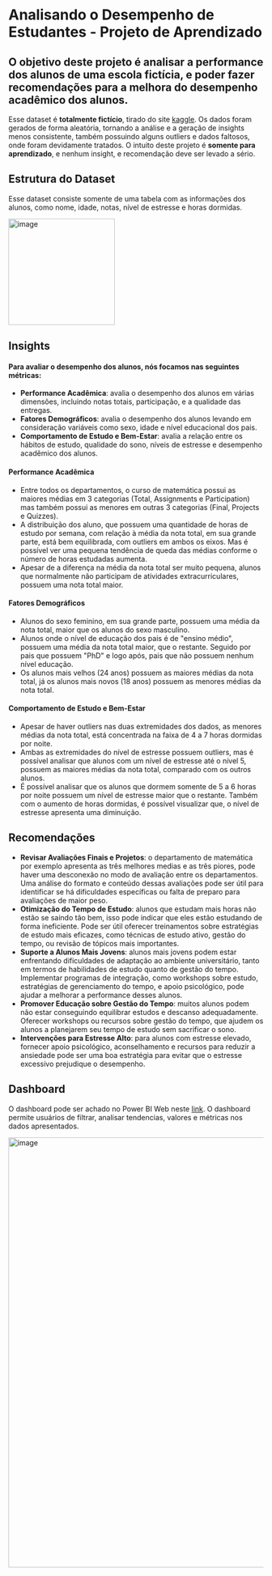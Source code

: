 # Analisando o Desempenho de Estudantes - Projeto de Aprendizado
## O objetivo deste projeto é analisar a performance dos alunos de uma escola fictícia, e poder fazer recomendações para a melhora do desempenho acadêmico dos alunos.

Esse dataset é **totalmente fictício**, tirado do site [kaggle](https://www.kaggle.com/). Os dados foram gerados de forma aleatória, tornando a análise e a geração de insights menos consistente, também possuindo alguns outliers e dados faltosos, onde foram devidamente tratados. O intuito deste projeto é **somente para aprendizado**, e nenhum insight, e recomendação deve ser levado a sério.

## Estrutura do Dataset
Esse dataset consiste somente de uma tabela com as informações dos alunos, como nome, idade, notas, nível de estresse e horas dormidas.

<img width="210" alt="image" src="https://github.com/user-attachments/assets/de8db9dd-7685-4093-b455-aa6a9d84f706">

## Insights
#### Para avaliar o desempenho dos alunos, nós focamos nas seguintes métricas:
- **Performance Acadêmica**:  avalia o desempenho dos alunos em várias dimensões, incluindo notas totais, participação, e a qualidade das entregas.
- **Fatores Demográficos**: avalia o desempenho dos alunos levando em consideração variáveis como sexo, idade e nível educacional dos pais.
- **Comportamento de Estudo e Bem-Estar**: avalia a relação entre os hábitos de estudo, qualidade do sono, níveis de estresse e desempenho acadêmico dos alunos.

#### Performance Acadêmica
- Entre todos os departamentos, o curso de matemática possui as maiores médias em 3 categorias (Total, Assignments e Participation) mas também possui as menores em outras 3 categorias (Final, Projects e Quizzes).
- A distribuição dos aluno, que possuem uma quantidade de horas de estudo por semana, com relação à média da nota total, em sua grande parte, está bem equilibrada, com outliers em ambos os eixos. Mas é possível ver uma pequena tendência de queda das médias conforme o número de horas estudadas aumenta.
- Apesar de a diferença na média da nota total ser muito pequena, alunos que normalmente não participam de atividades extracurriculares, possuem uma nota total maior.
  
#### Fatores Demográficos
- Alunos do sexo feminino, em sua grande parte, possuem uma média da nota total, maior que os alunos do sexo masculino.
- Alunos onde o nível de educação dos pais é de "ensino médio", possuem uma média da nota total maior, que o restante. Seguido por pais que possuem "PhD" e logo após, pais que não possuem nenhum nível educação.
- Os alunos mais velhos (24 anos) possuem as maiores médias da nota total, já os alunos mais novos (18 anos) possuem as menores médias da nota total.

#### Comportamento de Estudo e Bem-Estar
- Apesar de haver outliers nas duas extremidades dos dados, as menores médias da nota total, está concentrada na faixa de 4 a 7 horas dormidas por noite.
- Ambas as extremidades do nível de estresse possuem outliers, mas é possível analisar que alunos com um nível de estresse até o nível 5, possuem as maiores médias da nota total, comparado com os outros alunos.
- É possível analisar que os alunos que dormem somente de 5 a 6 horas por noite possuem um nível de estresse maior que o restante. Também com o aumento de horas dormidas, é possível visualizar que, o nível de estresse apresenta uma diminuição.

## Recomendações
- **Revisar Avaliações Finais e Projetos**: o departamento de matemática por exemplo apresenta as três melhores medias e as três piores, pode haver uma desconexão no modo de avaliação entre os departamentos. Uma análise do formato e conteúdo dessas avaliações pode ser útil para identificar se há dificuldades específicas ou falta de preparo para avaliações de maior peso.
- **Otimização do Tempo de Estudo**: alunos que estudam mais horas não estão se saindo tão bem, isso pode indicar que eles estão estudando de forma ineficiente. Pode ser útil oferecer treinamentos sobre estratégias de estudo mais eficazes, como técnicas de estudo ativo, gestão do tempo, ou revisão de tópicos mais importantes.
- **Suporte a Alunos Mais Jovens**: alunos mais jovens podem estar enfrentando dificuldades de adaptação ao ambiente universitário, tanto em termos de habilidades de estudo quanto de gestão do tempo. Implementar programas de integração, como workshops sobre estudo, estratégias de gerenciamento do tempo, e apoio psicológico, pode ajudar a melhorar a performance desses alunos.
- **Promover Educação sobre Gestão do Tempo**: muitos alunos podem não estar conseguindo equilibrar estudos e descanso adequadamente. Oferecer workshops ou recursos sobre gestão do tempo, que ajudem os alunos a planejarem seu tempo de estudo sem sacrificar o sono.
- **Intervenções para Estresse Alto**: para alunos com estresse elevado, fornecer apoio psicológico, aconselhamento e recursos para reduzir a ansiedade pode ser uma boa estratégia para evitar que o estresse excessivo prejudique o desempenho.

## Dashboard
O dashboard pode ser achado no Power BI Web neste [link](https://app.powerbi.com/view?r=eyJrIjoiNTAzOGUzMTQtZGE0ZS00NTc0LTgxNzgtNTA4OTdmMmFmNzU1IiwidCI6ImQwYzY5OGQ0LWU0ZWEtNGVlOS1hNzlkLWYyZDdhNzgzOTljOCJ9). O dashboard permite usuários de filtrar, analisar tendencias, valores e métricas nos dados apresentados.

<img width="850" alt="image" src="https://github.com/user-attachments/assets/c7d7a593-7470-4603-97cd-80f265978bcf">


